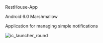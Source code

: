 RestHouse-App

Android 6.0 Marshmallow

Application for managing simple notifications

![ic_launcher_round](https://user-images.githubusercontent.com/35396238/58249181-daa6a000-7d66-11e9-97d4-2dfaba7f15a1.png)

